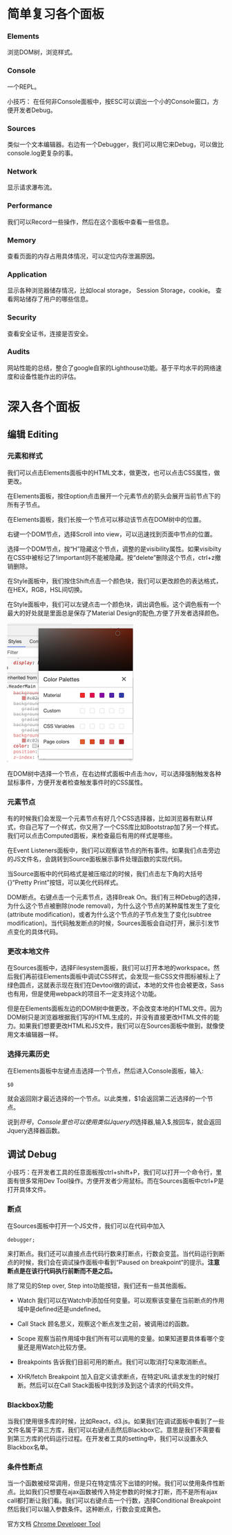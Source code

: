 # 简单复习各个面板

### Elements

浏览DOM树，浏览样式。

### Console

一个REPL。

小技巧： 在任何非Console面板中，按ESC可以调出一个小的Console窗口，方便开发者Debug。

### Sources
类似一个文本编辑器。右边有一个Debugger，我们可以用它来Debug，可以做比console.log更复杂的事。

### Network
显示请求瀑布流。

### Performance
我们可以Record一些操作，然后在这个面板中查看一些信息。

### Memory
查看页面的内存占用具体情况，可以定位内存泄漏原因。

### Application
显示各种浏览器储存情况，比如local storage， Session Storage，cookie。 查看网站储存了用户的哪些信息。

### Security
查看安全证书，连接是否安全。

### Audits
网站性能的总结，整合了google自家的Lighthouse功能。基于平均水平的网络速度和设备性能作出的评估。

# 深入各个面板
## 编辑 Editing

### 元素和样式 

我们可以点击Elements面板中的HTML文本，做更改，也可以点击CSS属性，做更改。

在Elements面板，按住option点击展开一个元素节点的箭头会展开当前节点下的所有子节点。

在Elements面板，我们长按一个节点可以移动该节点在DOM树中的位置。

右键一个DOM节点，选择Scroll into view，可以迅速找到页面中节点的位置。

选择一个DOM节点，按“H”隐藏这个节点，调整的是visibility属性。如果visibilty在CSS中被标记了!important则不能被隐藏。按“delete”删除这个节点，ctrl+z撤销删除。

在Style面板中，我们按住Shift点击一个颜色块，我们可以更改颜色的表达格式，在HEX，RGB，HSL间切换。

在Style面板中，我们可以左键点击一个颜色块，调出调色板。这个调色板有一个最大的好处就是里面总是保存了Material Design的配色,方便了开发者选择颜色。

![](./image1.png)

在DOM树中选择一个节点，在右边样式面板中点击:hov，可以选择强制触发各种鼠标事件，方便开发者检查触发事件时的CSS属性。

### 元素节点

有的时候我们会发现一个元素节点有好几个CSS选择器，比如浏览器有默认样式，你自己写了一个样式，你又用了一个CSS库比如Bootstrap加了另一个样式。我们可以点击Computed面板，来检查最后有用的样式是哪些。

在Event Listeners面板中，我们可以观察该节点的所有事件。如果我们点击旁边的JS文件名，会跳转到Source面板展示事件处理函数的实现代码。

当Source面板中的代码格式是被压缩过的时候，我们点击左下角的大括号{}“Pretty Print”按钮，可以美化代码样式。

DOM断点。右键点击一个元素节点，选择Break On。我们有三种Debug的选择，为什么这个节点被删除(node removal)，为什么这个节点的某种属性发生了变化(attribute modification)，或者为什么这个节点的子节点发生了变化(subtree modification)。当代码触发断点的时候，Sources面板会自动打开，展示引发节点变化的具体代码。


### 更改本地文件

在Sources面板中，选择Filesystem面板，我们可以打开本地的workspace。然后我们再前往Elements面板中调试CSS样式，会发现一些CSS文件图标被标上了绿色圆点，这就表示现在我们在Devtool做的调试，本地的文件也会被更改，Sass也有用，但是使用webpack的项目不一定支持这个功能。

但是在Elements面板左边的DOM树中做更改，不会改变本地的HTML文件。因为DOM树只是浏览器根据我们写的HTML生成的，并没有直接更改HTML文件的能力。如果我们想要更改HTML和JS文件，我们可以在Sources面板中做到，就像使用文本编辑器一样。

### 选择元素历史

在Elements面板中左键点击选择一个节点，然后进入Console面板，输入:
```
$0
```
就会返回刚才最近选择的一个节点。以此类推，$1会返回第二近选择的一个节点。

说到$符号，Console里也可以使用类似Jquery的$选择器,输入$,按回车，就会返回Jquery选择器函数。

## 调试 Debug

小技巧：在开发者工具的任意面板按ctrl+shift+P，我们可以打开一个命令行，里面有很多常用Dev Tool操作。方便开发者少用鼠标。而在Sources面板中ctrl+P是打开具体文件。

### 断点

在Sources面板中打开一个JS文件，我们可以在代码中加入
```
debugger;
```
来打断点。我们还可以直接点击代码行数来打断点，行数会变蓝。当代码运行到断点的时候，我们会在调试操作面板中看到“Paused on breakpoint“的提示。**注意断点是在该行代码执行前断而不是之后。**

除了常见的Step over, Step into功能按钮，我们还有一些其他面板。

* Watch 我们可以在Watch中添加任何变量。可以观察该变量在当前断点的作用域中是defined还是undefined。

* Call Stack 顾名思义，观察这个断点发生之前，被调用过的函数。

* Scope 观察当前作用域中我们所有可以调用的变量。如果知道要具体看哪个变量还是用Watch比较方便。

* Breakpoints 告诉我们目前可用的断点。我们可以取消打勾来取消断点。

* XHR/fetch Breakpoint 加入自定义请求断点，在特定URL请求发生的时候打断。然后可以在Call Stack面板中找到涉及到这个请求的代码文件。


### Blackbox功能

当我们使用很多库的时候，比如React，d3.js。如果我们在调试面板中看到了一些文件名属于第三方库，我们可以右键点击然后Blackbox它。意思是我们不需要看到第三方库的代码运行过程。在开发者工具的setting中，我们可以设置永久Blackbox名单。

### 条件性断点

当一个函数被经常调用，但是只在特定情况下出错的时候。我们可以使用条件性断点。比如我们只想要在ajax函数被传入特定参数的时候才打断，而不是所有ajax call都打断让我们看。我们可以右键点击一个行数，选择Conditional Breakpoint然后我们可以输入参数条件。这种断点，行数会变成黄色。





  [1]: /img/bVbtEyt

官方文档
[Chrome Developer Tool](https://developers.google.com/web/tools/chrome-devtools/)
